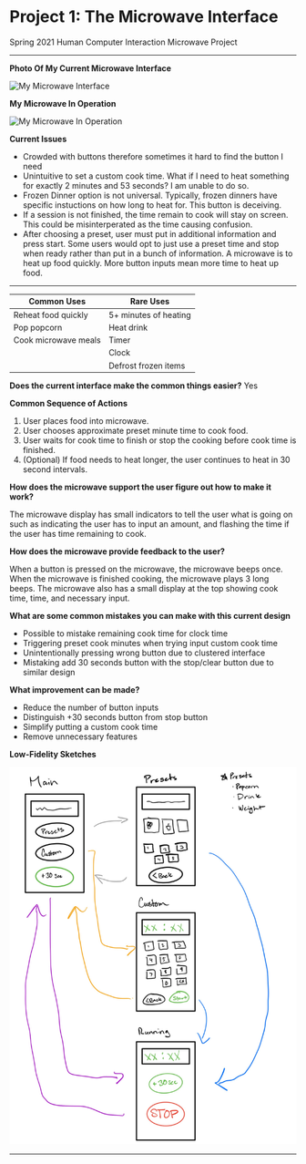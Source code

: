 # Project 1: The Microwave Interface
Spring 2021 Human Computer Interaction Microwave Project

---

**Photo Of My Current Microwave Interface**

![My Microwave Interface](./assets/my_microwave_interface.gif)

**My Microwave In Operation**

![My Microwave In Operation](./assets/my_microwave_in_operation.gif)

**Current Issues**
- Crowded with buttons therefore sometimes it hard to find the button I need
- Unintuitive to set a custom cook time. What if I need to heat something for exactly 2 minutes and 53 seconds? I am unable to do so.
- Frozen Dinner option is not universal. Typically, frozen dinners have specific instuctions on how long to heat for. This button is deceiving.
- If a session is not finished, the time remain to cook will stay on screen. This could be misinterperated as the time causing confusion.
- After choosing a preset, user must put in additional information and press start. Some users would opt to just use a preset time and stop when ready rather than put in a bunch of information. A microwave is to heat up food quickly. More button inputs mean more time to heat up food.

---

|Common Uses|Rare Uses|
|-|-|
|Reheat food quickly| 5+ minutes of heating|
|Pop popcorn|Heat drink|
|Cook microwave meals|Timer|
||Clock|
||Defrost frozen items|

**Does the current interface make the common things easier?** Yes

**Common Sequence of Actions**
1. User places food into microwave.
2. User chooses approximate preset minute time to cook food.
3. User waits for cook time to finish or stop the cooking before cook time is finished.
4. (Optional) If food needs to heat longer, the user continues to heat in 30 second intervals.

**How does the microwave support the user figure out how to make it work?**

The microwave display has small indicators to tell the user what is going on such as indicating the user has to input an amount, and flashing the time if the user has time remaining to cook.

**How does the microwave provide feedback to the user?**

When a button is pressed on the microwave, the microwave beeps once. When the microwave is finished cooking, the microwave plays 3 long beeps. The microwave also has a small display at the top showing cook time, time, and necessary input.

**What are some common mistakes you can make with this current design**
- Possible to mistake remaining cook time for clock time
- Triggering preset cook minutes when trying input custom cook time
- Unintentionally pressing wrong button due to clustered interface
- Mistaking add 30 seconds button with the stop/clear button due to similar design

**What improvement can be made?**
- Reduce the number of button inputs
- Distinguish +30 seconds button from stop button
- Simplify putting a custom cook time
- Remove unnecessary features

**Low-Fidelity Sketches**

![Low-Fidelity Prototype](./assets/low_fidelity_sketch.gif)

---